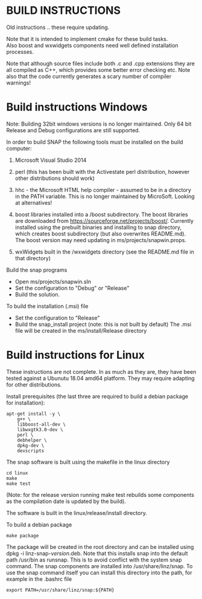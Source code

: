 BUILD INSTRUCTIONS
==================

Old instructions .. these require updating.  

Note that it is intended to implement cmake for these build tasks.  
Also boost and wxwidgets components need well defined installation processes.

Note that although source files include both .c and .cpp extensions they 
are all compiled as C++, which provides some better error checking etc.
Note also that the code currently generates a scary number of compiler 
warnings!

Build instructions Windows
==========================

Note: Building 32bit windows versions is no longer maintained.  Only 64 bit Release and Debug configurations are still supported.

In order to build SNAP the following tools must be installed on the build computer:

1) Microsoft Visual Studio 2014

2) perl (this has been built with the Activestate perl distribution, however other distributions should work)

3) hhc - the Microsoft HTML help compiler - assumed to be in a directory in the PATH variable.  This is no longer maintained by MicroSoft.  Looking at alternatives!

4) boost libraries installed into a /boost subdirectory.  The boost libraries are downloaded from https://sourceforge.net/projects/boost/.  Currently installed using the prebuilt binaries and installing to snap directory, which creates boost subdirectory (but also overwrites README.md).  The boost version may need updating in ms/projects/snapwin.props.  

5) wxWidgets built in the /wxwidgets directory (see the README.md file in that directory)


Build the snap programs
* Open ms/projects/snapwin.sln
* Set the configuration to "Debug" or "Release"
* Build the solution.

To build the installation (.msi) file
* Set the configuration to "Release"
* Build the snap_install project (note: this is not built by default)
The .msi file will be created in the ms/install/Release directory

Build instructions for Linux
============================

These instructions are not complete.  In as much as they are, they have 
been tested against a Ubunutu 18.04 amd64 platform.  They may require adapting for other 
distributions.

Install prerequisites (the last three are required to build a debian package 
for installation):

```
apt-get install -y \
    g++ \
    libboost-all-dev \
    libwxgtk3.0-dev \
    perl \
    debhelper \
    dpkg-dev \
    devscripts
```

The snap software is built using the makefile in the linux directory

```
cd linux
make
make test
```

(Note: for the release version running make test rebuilds some components as the
compilation date is updated by the build).

The software is built in the linux/release/install directory.

To build a debian package

```
make package
```

The package will be created in the root directory and can be installed using 
dpkg -i linz-snap-<i>version</i>.deb.  Note that this installs snap into the 
default path /usr/bin as runsnap.  This is to avoid conflict with the system snap
command.  The snap components are installed into /usr/share/linz/snap.  To use
the snap command itself you can install this directory into the path, for 
example in the .bashrc file 

```
export PATH=/usr/share/linz/snap:${PATH}
```




